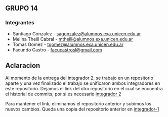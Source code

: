 ## GRUPO 14
### Integrantes

- Santiago Gonzalez - sagonzalez@alumnos.exa.unicen.edu.ar
- Melina Theill Cabral - mtheill@alumnos.exa.unicen.edu.ar
- Tomas Gomez - tgomez@alumnos.exa.unicen.edu.ar
- Facundo Castro - facucastrosl@gmail.com

## Aclaracion
Al momento de la entrega del integrador 2, se trabajo en un repositorio aparte
y una vez finalizado el trabajo se unificaron ambos integradores
en este repositorio. Dejamos el link del otro repositorio en el cual se encuentra
el historial de commits, por si es necesario
[integrador 2](https://github.com/GomezTomas/arquitecturas-web-integrador-2)

Para mantener el link, eliminamos el repositorio anterior y subimos los nuevos cambios. 
Queda una copia del repositorio anterior en [integrador-1](https://github.com/GomezTomas/integrador-1-copia)
